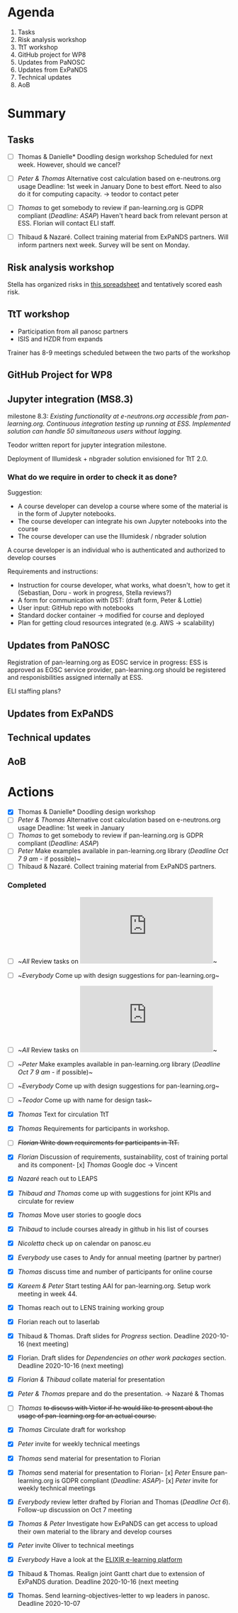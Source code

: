 

# Agenda

1. Tasks
1. Risk analysis workshop
1. TtT workshop
1. GitHub project for WP8
1. Updates from PaNOSC
1. Updates from ExPaNDS
1. Technical updates
1. AoB

# Summary

## Tasks

- [ ] Thomas & Danielle* Doodling design workshop
Scheduled for next week. However, should we cancel?

- [ ] *Peter & Thomas* Alternative cost calculation based on e-neutrons.org usage  Deadline: 1st week in January 
Done to best effort. Need to also do it for computing capacity.  -> teodor to contact peter

- [ ] *Thomas* to get somebody to review if pan-learning.org is GDPR compliant (*Deadline: ASAP*)
Haven't heard back from relevant person at ESS. Florian will contact ELI staff. 

- [ ] Thibaud & Nazaré. Collect training material from ExPaNDS partners. 
Will inform partners next week. Survey will be sent on Monday.


## Risk analysis workshop
Stella has organized risks in [this spreadsheet](https://docs.google.com/spreadsheets/d/1uiPD45n7QO1c1AtH6jfPY_oGyPchwx3JPpVinNlyUQs/edit#gid=502565120) 
and tentatively scored eash risk.


## TtT workshop
- Participation from all panosc partners
- ISIS and HZDR from expands

Trainer has 8-9 meetings scheduled between the two parts of the workshop

## GitHub Project for WP8


## Jupyter integration (MS8.3)

milestone 8.3: 
_Existing functionality at e-neutrons.org accessible from pan-learning.org. Continuous integration testing up running at ESS. Implemented solution can handle 50 simultaneous users without lagging._

Teodor written report for jupyter integration milestone. 

Deployment of Illumidesk + nbgrader solution envisioned for TtT 2.0. 


### What do we require in order to check it as done?

Suggestion: 
* A course developer can develop a course where some of the material is in the form of Jupyter notebooks.
* The course developer can integrate his own Jupyter notebooks into the course 
* The course developer can use the Illumidesk / nbgrader solution

A course developer is an individual who is authenticated and authorized to develop courses

Requirements and instructions:
* Instruction for course developer, what works, what doesn't, how to get it (Sebastian, Doru - work in progress, Stella reviews?)
* A form for communication with DST: (draft form, Peter & Lottie)
 * User input: GitHub repo with notebooks
 * Standard docker container -> modified for course and deployed
* Plan for getting cloud resources integrated (e.g. AWS -> scalability)



## Updates from PaNOSC
Registration of pan-learning.org as EOSC service in progress: ESS is approved as EOSC service provider, pan-learning.org should be registered and responisbilities assigned internally at ESS.

ELI staffing plans?



## Updates from ExPaNDS



## Technical updates


## AoB


Actions
=======
- [x] Thomas & Danielle* Doodling design workshop
- [ ] *Peter & Thomas* Alternative cost calculation based on e-neutrons.org usage  Deadline: 1st week in January 
- [ ] *Thomas* to get somebody to review if pan-learning.org is GDPR compliant (*Deadline: ASAP*)
- [ ] *Peter* Make examples available in pan-learning.org library (*Deadline Oct 7 9 am* - if possible)~
- [ ] Thibaud & Nazaré. Collect training material from ExPaNDS partners. 

### Completed
- [ ] ~*All* Review tasks on ![mind map](https://github.com/panosc-eu/panosc/blob/master/Work%20Packages/WP8%20User%20Training/MeetingMinutes/snippets/Requirements.pdf)~
- [ ] ~*Everybody* Come up with design suggestions for pan-learning.org~ 
- [ ] ~*All* Review tasks on ![mind map](https://github.com/panosc-eu/panosc/blob/master/Work%20Packages/WP8%20User%20Training/MeetingMinutes/snippets/Requirements.pdf)~
- [ ] ~*Peter* Make examples available in pan-learning.org library (*Deadline Oct 7 9 am* - if possible)~
- [ ] ~*Everybody* Come up with design suggestions for pan-learning.org~
- [ ] ~*Teodor* Come up with name for design task~
- [x] *Thomas* Text for circulation TtT
- [x] *Thomas* Requirements for participants in workshop.
- [ ] ~~*Florian* Write down requirements for participants in TtT.~~
- [x] *Florian* Discussion of requirements, sustainability, cost of training portal and its component- [x] *Thomas* Google doc -> Vincent
- [x] *Nazaré* reach out to LEAPS 
- [x] *Thibaud and Thomas* come up with suggestions for joint KPIs and circulate for review
- [x] *Thomas* Move user stories to google docs
- [x] *Thibaud* to include courses already in github in his list of courses
- [x] *Nicoletta* check up on calendar on panosc.eu
- [x] *Everybody* use cases to Andy for annual meeting (partner by partner)
- [x] *Thomas* discuss time and number of participants for online course
- [x] *Kareem & Peter* Start testing AAI for pan-learning.org. Setup work meeting in week 44.
- [x] Thomas reach out to LENS training working group
- [x] Florian reach out to laserlab
- [x] Thibaud & Thomas. Draft slides for *Progress* section. Deadline 2020-10-16 (next meeting)
- [x] Florian. Draft slides for *Dependencies on other work packages* section. Deadline 2020-10-16 (next meeting)
- [x] *Florian & Thibaud* collate material for presentation
- [x] *Peter & Thomas* prepare and do the presentation. -> Nazaré & Thomas
- [ ] *Thomas* ~~to discuss with Victor if he would like to present about the usage of pan-learning.org for an actual course.~~
- [x] *Thomas* Circulate draft for workshop
- [x] *Peter* invite for weekly technical meetings
- [x] *Thomas* send material for presentation to Florian
- [x] *Thomas* send material for presentation to Florian- [x] *Peter* Ensure pan-learning.org is GDPR compliant (*Deadline: ASAP*)- [x] *Peter* invite for weekly technical meetings
- [x] *Everybody* review letter drafted by Florian and Thomas (*Deadline Oct 6*). Follow-up discussion on Oct 7 meeting
- [x] *Thomas & Peter* Investigate how ExPaNDS can get access to upload their own material to the library and develop courses
- [x] *Peter* invite Oliver to technical meetings
- [x] *Everybody* Have a look at the [ELIXIR e-learning platform](https://elixir.mf.uni-lj.si)
- [x] Thibaud & Thomas. Realign joint Gantt chart due to extension of ExPaNDS duration. Deadline 2020-10-16 (next meeting
- [x] Thomas. Send learning-objectives-letter to wp leaders in panosc. Deadline 2020-10-07




